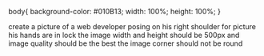 body{
    background-color: #010B13;
    width: 100%;
    height: 100%;
}

create a picture of a web developer posing on his right shoulder for picture his hands are in lock the image width and height should be 500px and image quality should be the best  the image corner should not be round